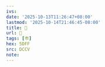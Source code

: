 ```yaml
---
ivs:
date: '2025-10-13T11:26:47+08:00'
lastmod: '2025-10-14T21:46:45-08:00'
title: 󰓔
url: 󰓔
tags: [巿]
hex: 5DFF
src: DCCV
note:
---
```


